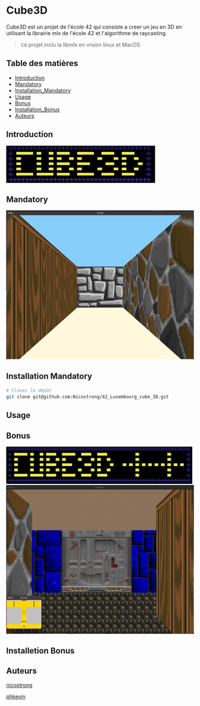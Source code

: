 # __Cube3D__

Cube3D est un projet de l'école 42 qui consiste a creer un jeu en 3D en utilisant la librairie mlx de l'école 42 et l'algorithme de raycasting.

> ce projet inclu la libmlx en vrsion linux et MacOS

## __Table des matières__

- [Introduction](#introduction)
- [Mandatory](#mandatory)
- [Installation_Mandatory](#installation)
- [Usage](#usage)
- [Bonus](#bonus)
- [Installation_Bonus](#installation)
- [Auteurs](#auteurs)

## __Introduction__

<img src="./images/Mandatory.png" alt="Titre du jeu en mandatory" width="400" height="100">

## __Mandatory__

<img src="./images/Game_Mandatory.png" alt="Image du gameplay en verison mandatory" width="600" height="400">

## Installation Mandatory

```bash
# Clonez le dépôt
git clone git@github.com:Nicostrong/42_Luxembourg_cube_3D.git
```

## Usage

## Bonus

<img src="./images/Bonus.png" alt="Titre du jeu en bonus" width="500" height="100">

<img src="./images/Game_Bonus.png" alt="Image du gameplay en version bonus" width="600" height="400">

## Installetion Bonus

## Auteurs

[nicostrong](https://github.com/Nicostrong/)

[phkevin](https://github.com/phoenixnoirdev)